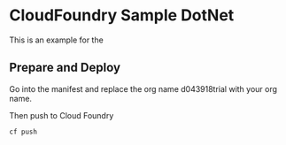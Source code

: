 # CloudFoundry Sample DotNet

This is an example for the 

## Prepare and Deploy

Go into the manifest and replace the org name d043918trial with your org name.

Then push to Cloud Foundry
```
cf push
```


